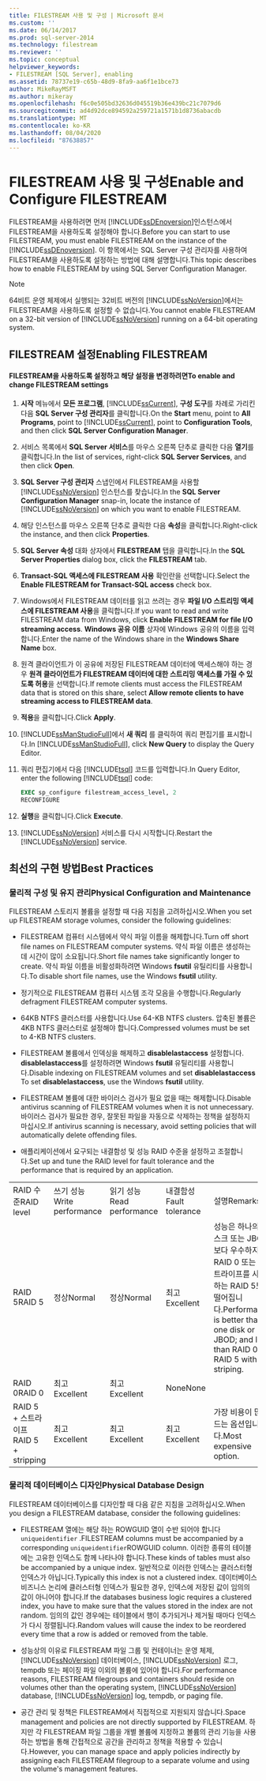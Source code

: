 ```yaml
---
title: FILESTREAM 사용 및 구성 | Microsoft 문서
ms.custom: ''
ms.date: 06/14/2017
ms.prod: sql-server-2014
ms.technology: filestream
ms.reviewer: ''
ms.topic: conceptual
helpviewer_keywords:
- FILESTREAM [SQL Server], enabling
ms.assetid: 78737e19-c65b-48d9-8fa9-aa6f1e1bce73
author: MikeRayMSFT
ms.author: mikeray
ms.openlocfilehash: f6c0e505bd32636d045519b36e439bc21c7079d6
ms.sourcegitcommit: ad4d92dce894592a259721a1571b1d8736abacdb
ms.translationtype: MT
ms.contentlocale: ko-KR
ms.lasthandoff: 08/04/2020
ms.locfileid: "87638857"
---
```

# <a name="enable-and-configure-filestream"></a><span data-ttu-id="e96c0-102">FILESTREAM 사용 및 구성</span><span class="sxs-lookup"><span data-stu-id="e96c0-102">Enable and Configure FILESTREAM</span></span>
  <span data-ttu-id="e96c0-103">FILESTREAM을 사용하려면 먼저 [!INCLUDE[ssDEnoversion](../../includes/ssdenoversion-md.md)]인스턴스에서 FILESTREAM을 사용하도록 설정해야 합니다.</span><span class="sxs-lookup"><span data-stu-id="e96c0-103">Before you can start to use FILESTREAM, you must enable FILESTREAM on the instance of the [!INCLUDE[ssDEnoversion](../../includes/ssdenoversion-md.md)].</span></span> <span data-ttu-id="e96c0-104">이 항목에서는 SQL Server 구성 관리자를 사용하여 FILESTREAM을 사용하도록 설정하는 방법에 대해 설명합니다.</span><span class="sxs-lookup"><span data-stu-id="e96c0-104">This topic describes how to enable FILESTREAM by using SQL Server Configuration Manager.</span></span>  
  
> [!NOTE]  
>  <span data-ttu-id="e96c0-105">64비트 운영 체제에서 실행되는 32비트 버전의 [!INCLUDE[ssNoVersion](../../includes/ssnoversion-md.md)]에서는 FILESTREAM을 사용하도록 설정할 수 없습니다.</span><span class="sxs-lookup"><span data-stu-id="e96c0-105">You cannot enable FILESTREAM on a 32-bit version of [!INCLUDE[ssNoVersion](../../includes/ssnoversion-md.md)] running on a 64-bit operating system.</span></span>  
  
##  <a name="enabling-filestream"></a><a name="enabling"></a> <span data-ttu-id="e96c0-106">FILESTREAM 설정</span><span class="sxs-lookup"><span data-stu-id="e96c0-106">Enabling FILESTREAM</span></span>  
  
#### <a name="to-enable-and-change-filestream-settings"></a><span data-ttu-id="e96c0-107">FILESTREAM을 사용하도록 설정하고 해당 설정을 변경하려면</span><span class="sxs-lookup"><span data-stu-id="e96c0-107">To enable and change FILESTREAM settings</span></span>  
  
1.  <span data-ttu-id="e96c0-108">**시작** 메뉴에서 **모든 프로그램**, [!INCLUDE[ssCurrent](../../includes/sscurrent-md.md)], **구성 도구**를 차례로 가리킨 다음 **SQL Server 구성 관리자**를 클릭합니다.</span><span class="sxs-lookup"><span data-stu-id="e96c0-108">On the **Start** menu, point to **All Programs**, point to [!INCLUDE[ssCurrent](../../includes/sscurrent-md.md)], point to **Configuration Tools**, and then click **SQL Server Configuration Manager**.</span></span>  
  
2.  <span data-ttu-id="e96c0-109">서비스 목록에서 **SQL Server 서비스**를 마우스 오른쪽 단추로 클릭한 다음 **열기**를 클릭합니다.</span><span class="sxs-lookup"><span data-stu-id="e96c0-109">In the list of services, right-click **SQL Server Services**, and then click **Open**.</span></span>  
  
3.  <span data-ttu-id="e96c0-110">**SQL Server 구성 관리자** 스냅인에서 FILESTREAM을 사용할 [!INCLUDE[ssNoVersion](../../includes/ssnoversion-md.md)] 인스턴스를 찾습니다.</span><span class="sxs-lookup"><span data-stu-id="e96c0-110">In the **SQL Server Configuration Manager** snap-in, locate the instance of [!INCLUDE[ssNoVersion](../../includes/ssnoversion-md.md)] on which you want to enable FILESTREAM.</span></span>  
  
4.  <span data-ttu-id="e96c0-111">해당 인스턴스를 마우스 오른쪽 단추로 클릭한 다음 **속성**을 클릭합니다.</span><span class="sxs-lookup"><span data-stu-id="e96c0-111">Right-click the instance, and then click **Properties**.</span></span>  
  
5.  <span data-ttu-id="e96c0-112">**SQL Server 속성** 대화 상자에서 **FILESTREAM** 탭을 클릭합니다.</span><span class="sxs-lookup"><span data-stu-id="e96c0-112">In the **SQL Server Properties** dialog box, click the **FILESTREAM** tab.</span></span>  
  
6.  <span data-ttu-id="e96c0-113">**Transact-SQL 액세스에 FILESTREAM 사용** 확인란을 선택합니다.</span><span class="sxs-lookup"><span data-stu-id="e96c0-113">Select the **Enable FILESTREAM for Transact-SQL access** check box.</span></span>  
  
7.  <span data-ttu-id="e96c0-114">Windows에서 FILESTREAM 데이터를 읽고 쓰려는 경우 **파일 I/O 스트리밍 액세스에 FILESTREAM 사용**을 클릭합니다.</span><span class="sxs-lookup"><span data-stu-id="e96c0-114">If you want to read and write FILESTREAM data from Windows, click **Enable FILESTREAM for file I/O streaming access**.</span></span> <span data-ttu-id="e96c0-115">**Windows 공유 이름** 상자에 Windows 공유의 이름을 입력합니다.</span><span class="sxs-lookup"><span data-stu-id="e96c0-115">Enter the name of the Windows share in the **Windows Share Name** box.</span></span>  
  
8.  <span data-ttu-id="e96c0-116">원격 클라이언트가 이 공유에 저장된 FILESTREAM 데이터에 액세스해야 하는 경우 **원격 클라이언트가 FILESTREAM 데이터에 대한 스트리밍 액세스를 가질 수 있도록 허용**을 선택합니다.</span><span class="sxs-lookup"><span data-stu-id="e96c0-116">If remote clients must access the FILESTREAM data that is stored on this share, select **Allow remote clients to have streaming access to FILESTREAM data**.</span></span>  
  
9. <span data-ttu-id="e96c0-117">**적용**을 클릭합니다.</span><span class="sxs-lookup"><span data-stu-id="e96c0-117">Click **Apply**.</span></span>  
  
10. <span data-ttu-id="e96c0-118">[!INCLUDE[ssManStudioFull](../../includes/ssmanstudiofull-md.md)]에서 **새 쿼리** 를 클릭하여 쿼리 편집기를 표시합니다.</span><span class="sxs-lookup"><span data-stu-id="e96c0-118">In [!INCLUDE[ssManStudioFull](../../includes/ssmanstudiofull-md.md)], click **New Query** to display the Query Editor.</span></span>  
  
11. <span data-ttu-id="e96c0-119">쿼리 편집기에서 다음 [!INCLUDE[tsql](../../includes/tsql-md.md)] 코드를 입력합니다.</span><span class="sxs-lookup"><span data-stu-id="e96c0-119">In Query Editor, enter the following [!INCLUDE[tsql](../../includes/tsql-md.md)] code:</span></span>  
  
    ```sql  
    EXEC sp_configure filestream_access_level, 2  
    RECONFIGURE  
    ```  
  
12. <span data-ttu-id="e96c0-120">**실행**을 클릭합니다.</span><span class="sxs-lookup"><span data-stu-id="e96c0-120">Click **Execute**.</span></span>  
  
13. <span data-ttu-id="e96c0-121">[!INCLUDE[ssNoVersion](../../includes/ssnoversion-md.md)] 서비스를 다시 시작합니다.</span><span class="sxs-lookup"><span data-stu-id="e96c0-121">Restart the [!INCLUDE[ssNoVersion](../../includes/ssnoversion-md.md)] service.</span></span>  
  

  
##  <a name="best-practices"></a><a name="best"></a> <span data-ttu-id="e96c0-122">최선의 구현 방법</span><span class="sxs-lookup"><span data-stu-id="e96c0-122">Best Practices</span></span>  
  
###  <a name="physical-configuration-and-maintenance"></a><a name="config"></a><span data-ttu-id="e96c0-123">물리적 구성 및 유지 관리</span><span class="sxs-lookup"><span data-stu-id="e96c0-123">Physical Configuration and Maintenance</span></span>  
 <span data-ttu-id="e96c0-124">FILESTREAM 스토리지 볼륨을 설정할 때 다음 지침을 고려하십시오.</span><span class="sxs-lookup"><span data-stu-id="e96c0-124">When you set up FILESTREAM storage volumes, consider the following guidelines:</span></span>  
  
-   <span data-ttu-id="e96c0-125">FILESTREAM 컴퓨터 시스템에서 약식 파일 이름을 해제합니다.</span><span class="sxs-lookup"><span data-stu-id="e96c0-125">Turn off short file names on FILESTREAM computer systems.</span></span> <span data-ttu-id="e96c0-126">약식 파일 이름은 생성하는 데 시간이 많이 소요됩니다.</span><span class="sxs-lookup"><span data-stu-id="e96c0-126">Short file names take significantly longer to create.</span></span> <span data-ttu-id="e96c0-127">약식 파일 이름을 비활성화하려면 Windows **fsutil** 유틸리티를 사용합니다.</span><span class="sxs-lookup"><span data-stu-id="e96c0-127">To disable short file names, use the Windows **fsutil** utility.</span></span>  
  
-   <span data-ttu-id="e96c0-128">정기적으로 FILESTREAM 컴퓨터 시스템 조각 모음을 수행합니다.</span><span class="sxs-lookup"><span data-stu-id="e96c0-128">Regularly defragment FILESTREAM computer systems.</span></span>  
  
-   <span data-ttu-id="e96c0-129">64KB NTFS 클러스터를 사용합니다.</span><span class="sxs-lookup"><span data-stu-id="e96c0-129">Use 64-KB NTFS clusters.</span></span> <span data-ttu-id="e96c0-130">압축된 볼륨은 4KB NTFS 클러스터로 설정해야 합니다.</span><span class="sxs-lookup"><span data-stu-id="e96c0-130">Compressed volumes must be set to 4-KB NTFS clusters.</span></span>  
  
-   <span data-ttu-id="e96c0-131">FILESTREAM 볼륨에서 인덱싱을 해제하고 **disablelastaccess** 설정합니다. **disablelastaccess**를 설정하려면 Windows **fsutil** 유틸리티를 사용합니다.</span><span class="sxs-lookup"><span data-stu-id="e96c0-131">Disable indexing on FILESTREAM volumes and set **disablelastaccess** To set **disablelastaccess**, use the Windows **fsutil** utility.</span></span>  
  
-   <span data-ttu-id="e96c0-132">FILESTREAM 볼륨에 대한 바이러스 검사가 필요 없을 때는 해제합니다.</span><span class="sxs-lookup"><span data-stu-id="e96c0-132">Disable antivirus scanning of FILESTREAM volumes when it is not unnecessary.</span></span> <span data-ttu-id="e96c0-133">바이러스 검사가 필요한 경우, 잘못된 파일을 자동으로 삭제하는 정책을 설정하지 마십시오.</span><span class="sxs-lookup"><span data-stu-id="e96c0-133">If antivirus scanning is necessary, avoid setting policies that will automatically delete offending files.</span></span>  
  
-   <span data-ttu-id="e96c0-134">애플리케이션에서 요구되는 내결함성 및 성능 RAID 수준을 설정하고 조절합니다.</span><span class="sxs-lookup"><span data-stu-id="e96c0-134">Set up and tune the RAID level for fault tolerance and the performance that is required by an application.</span></span>  
  
||||||  
|-|-|-|-|-|  
|<span data-ttu-id="e96c0-135">RAID 수준</span><span class="sxs-lookup"><span data-stu-id="e96c0-135">RAID level</span></span>|<span data-ttu-id="e96c0-136">쓰기 성능</span><span class="sxs-lookup"><span data-stu-id="e96c0-136">Write performance</span></span>|<span data-ttu-id="e96c0-137">읽기 성능</span><span class="sxs-lookup"><span data-stu-id="e96c0-137">Read performance</span></span>|<span data-ttu-id="e96c0-138">내결함성</span><span class="sxs-lookup"><span data-stu-id="e96c0-138">Fault tolerance</span></span>|<span data-ttu-id="e96c0-139">설명</span><span class="sxs-lookup"><span data-stu-id="e96c0-139">Remarks</span></span>|  
|<span data-ttu-id="e96c0-140">RAID 5</span><span class="sxs-lookup"><span data-stu-id="e96c0-140">RAID 5</span></span>|<span data-ttu-id="e96c0-141">정상</span><span class="sxs-lookup"><span data-stu-id="e96c0-141">Normal</span></span>|<span data-ttu-id="e96c0-142">정상</span><span class="sxs-lookup"><span data-stu-id="e96c0-142">Normal</span></span>|<span data-ttu-id="e96c0-143">최고</span><span class="sxs-lookup"><span data-stu-id="e96c0-143">Excellent</span></span>|<span data-ttu-id="e96c0-144">성능은 하나의 디스크 또는 JBOD보다 우수하지만 RAID 0 또는 스트라이프를 사용하는 RAID 5보다 떨어집니다.</span><span class="sxs-lookup"><span data-stu-id="e96c0-144">Performance is better than one disk or JBOD; and less than RAID 0 or RAID 5 with striping.</span></span>|  
|<span data-ttu-id="e96c0-145">RAID 0</span><span class="sxs-lookup"><span data-stu-id="e96c0-145">RAID 0</span></span>|<span data-ttu-id="e96c0-146">최고</span><span class="sxs-lookup"><span data-stu-id="e96c0-146">Excellent</span></span>|<span data-ttu-id="e96c0-147">최고</span><span class="sxs-lookup"><span data-stu-id="e96c0-147">Excellent</span></span>|<span data-ttu-id="e96c0-148">None</span><span class="sxs-lookup"><span data-stu-id="e96c0-148">None</span></span>||  
|<span data-ttu-id="e96c0-149">RAID 5 + 스트라이프</span><span class="sxs-lookup"><span data-stu-id="e96c0-149">RAID 5 + stripping</span></span>|<span data-ttu-id="e96c0-150">최고</span><span class="sxs-lookup"><span data-stu-id="e96c0-150">Excellent</span></span>|<span data-ttu-id="e96c0-151">최고</span><span class="sxs-lookup"><span data-stu-id="e96c0-151">Excellent</span></span>|<span data-ttu-id="e96c0-152">최고</span><span class="sxs-lookup"><span data-stu-id="e96c0-152">Excellent</span></span>|<span data-ttu-id="e96c0-153">가장 비용이 많이 드는 옵션입니다.</span><span class="sxs-lookup"><span data-stu-id="e96c0-153">Most expensive option.</span></span>|  
  

  
###  <a name="physical-database-design"></a><a name="database"></a><span data-ttu-id="e96c0-154">물리적 데이터베이스 디자인</span><span class="sxs-lookup"><span data-stu-id="e96c0-154">Physical Database Design</span></span>  
 <span data-ttu-id="e96c0-155">FILESTREAM 데이터베이스를 디자인할 때 다음 같은 지침을 고려하십시오.</span><span class="sxs-lookup"><span data-stu-id="e96c0-155">When you design a FILESTREAM database, consider the following guidelines:</span></span>  
  
-   <span data-ttu-id="e96c0-156">FILESTREAM 열에는 해당 하는 ROWGUID 열이 수반 되어야 합니다 `uniqueidentifier` .</span><span class="sxs-lookup"><span data-stu-id="e96c0-156">FILESTREAM columns must be accompanied by a corresponding `uniqueidentifier`ROWGUID column.</span></span> <span data-ttu-id="e96c0-157">이러한 종류의 테이블에는 고유한 인덱스도 함께 나타나야 합니다.</span><span class="sxs-lookup"><span data-stu-id="e96c0-157">These kinds of tables must also be accompanied by a unique index.</span></span> <span data-ttu-id="e96c0-158">일반적으로 이러한 인덱스는 클러스터형 인덱스가 아닙니다.</span><span class="sxs-lookup"><span data-stu-id="e96c0-158">Typically this index is not a clustered index.</span></span> <span data-ttu-id="e96c0-159">데이터베이스 비즈니스 논리에 클러스터형 인덱스가 필요한 경우, 인덱스에 저장된 값이 임의의 값이 아니어야 합니다.</span><span class="sxs-lookup"><span data-stu-id="e96c0-159">If the databases business logic requires a clustered index, you have to make sure that the values stored in the index are not random.</span></span> <span data-ttu-id="e96c0-160">임의의 값인 경우에는 테이블에서 행이 추가되거나 제거될 때마다 인덱스가 다시 정렬됩니다.</span><span class="sxs-lookup"><span data-stu-id="e96c0-160">Random values will cause the index to be reordered every time that a row is added or removed from the table.</span></span>  
  
-   <span data-ttu-id="e96c0-161">성능상의 이유로 FILESTREAM 파일 그룹 및 컨테이너는 운영 체제, [!INCLUDE[ssNoVersion](../../includes/ssnoversion-md.md)] 데이터베이스, [!INCLUDE[ssNoVersion](../../includes/ssnoversion-md.md)] 로그, tempdb 또는 페이징 파일 이외의 볼륨에 있어야 합니다.</span><span class="sxs-lookup"><span data-stu-id="e96c0-161">For performance reasons, FILESTREAM filegroups and containers should reside on volumes other than the operating system, [!INCLUDE[ssNoVersion](../../includes/ssnoversion-md.md)] database, [!INCLUDE[ssNoVersion](../../includes/ssnoversion-md.md)] log, tempdb, or paging file.</span></span>  
  
-   <span data-ttu-id="e96c0-162">공간 관리 및 정책은 FILESTREAM에서 직접적으로 지원되지 않습니다.</span><span class="sxs-lookup"><span data-stu-id="e96c0-162">Space management and policies are not directly supported by FILESTREAM.</span></span> <span data-ttu-id="e96c0-163">하지만 각 FILESTREAM 파일 그룹을 개별 볼륨에 지정하고 볼륨의 관리 기능을 사용하는 방법을 통해 간접적으로 공간을 관리하고 정책을 적용할 수 있습니다.</span><span class="sxs-lookup"><span data-stu-id="e96c0-163">However, you can manage space and apply policies indirectly by assigning each FILESTREAM filegroup to a separate volume and using the volume's management features.</span></span>  
  
  
